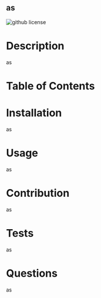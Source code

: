 ## as

![github license](https://img.shields.io/badge/license-Apache-blue.svg)

# Description
as

# Table of Contents

# Installation
as

# Usage
as

# Contribution
as

# Tests
as

# Questions

as